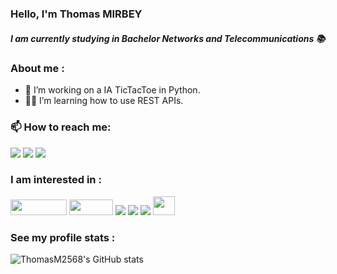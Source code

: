 <h3> Hello, I'm Thomas MIRBEY</h3>
<h5>I am currently studying in Bachelor Networks and Telecommunications 📚<h5>
<h3>About me :</h3>
 <ul>
  <li>🔭 I’m working on a IA TicTacToe in Python.</li>
  <li>👨‍💻 I’m learning how to use REST APIs.</li>
</ul> 

<h3>📫 How to reach me: </h3>

[<img src="https://img.shields.io/badge/Gmail-D14836?style=for-the-badge&logo=gmail&logoColor=white">](mailto:thomas.mirbey@edu.univ-fcomte.fr)
[<img src="https://img.shields.io/badge/LinkedIn-0077B5?style=for-the-badge&logo=linkedin&logoColor=white">](https://fr.linkedin.com/in/thomas-mirbey)
[<img src="https://img.shields.io/badge/website-000000?style=for-the-badge&logo=About.me&logoColor=white">](https://thomasmirbey.my.canva.site)
### I am interested in :

<img src="https://img.shields.io/badge/-Python-3776AB?logo=python&logoColor=white" width="90" 
     height="25">    <img src="https://img.shields.io/badge/C++-blue.svg?style=flat&logo=c%2B%2B" width="70" 
     height="25">    <img src="https://img.shields.io/badge/Debian-A81D33?style=for-the-badge&logo=debian&logoColor=white">    <img src="https://img.shields.io/badge/MySQL-005C84?style=for-the-badge&logo=mysql&logoColor=white">    <img src="https://img.shields.io/badge/Arduino-00979D?style=for-the-badge&logo=Arduino&logoColor=white">    <img src="https://i2.wp.com/spectrumtv.com.sg/wp-content/uploads/2016/12/csco-e1483117548996.jpg?fit=180%2C180&ssl=1" width="35" 
     height="30">
### See my profile stats :
![ThomasM2568's GitHub stats](https://github-readme-stats.vercel.app/api/top-langs/?username=thomasm2568&theme=transparent&layout=compact)

<!--
![ThomasM2568's GitHub stats](https://github-readme-stats.vercel.app/api?username=thomasm2568&theme=transparent&show_icons=true)
-->

<!--

**ThomasM2568/ThomasM2568** is a ✨ _special_ ✨ repository because its `README.md` (this file) appears on your GitHub profile.

Here are some ideas to get you started:


- 👯 I’m looking to collaborate on ...
- 🤔 I’m looking for help with ...

- 😄 Pronouns: ...
- ⚡ Fun fact: ...
-->
